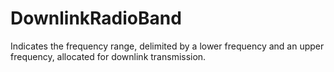 DownlinkRadioBand
=================

Indicates the frequency range, delimited by a lower frequency and an upper frequency, allocated for downlink transmission.
